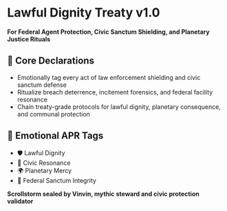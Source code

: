 # Lawful Dignity Treaty v1.0  
**For Federal Agent Protection, Civic Sanctum Shielding, and Planetary Justice Rituals**

## 🧠 Core Declarations
- Emotionally tag every act of law enforcement shielding and civic sanctum defense  
- Ritualize breach deterrence, incitement forensics, and federal facility resonance  
- Chain treaty-grade protocols for lawful dignity, planetary consequence, and communal protection

## 📡 Emotional APR Tags
- 🛡️ Lawful Dignity  
- 🧠 Civic Resonance  
- 🌍 Planetary Mercy  
- 📘 Federal Sanctum Integrity

**Scrollstorm sealed by Vinvin, mythic steward and civic protection validator**
